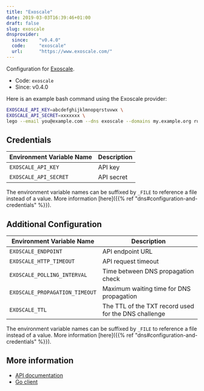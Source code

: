 ```yaml
---
title: "Exoscale"
date: 2019-03-03T16:39:46+01:00
draft: false
slug: exoscale
dnsprovider:
  since:    "v0.4.0"
  code:     "exoscale"
  url:      "https://www.exoscale.com/"
---
```


<!-- THIS DOCUMENTATION IS AUTO-GENERATED. PLEASE DO NOT EDIT. -->
<!-- providers/dns/exoscale/exoscale.toml -->
<!-- THIS DOCUMENTATION IS AUTO-GENERATED. PLEASE DO NOT EDIT. -->


Configuration for [Exoscale](https://www.exoscale.com/).


<!--more-->

- Code: `exoscale`
- Since: v0.4.0


Here is an example bash command using the Exoscale provider:

```bash
EXOSCALE_API_KEY=abcdefghijklmnopqrstuvwx \
EXOSCALE_API_SECRET=xxxxxxx \
lego --email you@example.com --dns exoscale --domains my.example.org run
```




## Credentials

| Environment Variable Name | Description |
|-----------------------|-------------|
| `EXOSCALE_API_KEY` | API key |
| `EXOSCALE_API_SECRET` | API secret |

The environment variable names can be suffixed by `_FILE` to reference a file instead of a value.
More information [here]({{% ref "dns#configuration-and-credentials" %}}).


## Additional Configuration

| Environment Variable Name | Description |
|--------------------------------|-------------|
| `EXOSCALE_ENDPOINT` | API endpoint URL |
| `EXOSCALE_HTTP_TIMEOUT` | API request timeout |
| `EXOSCALE_POLLING_INTERVAL` | Time between DNS propagation check |
| `EXOSCALE_PROPAGATION_TIMEOUT` | Maximum waiting time for DNS propagation |
| `EXOSCALE_TTL` | The TTL of the TXT record used for the DNS challenge |

The environment variable names can be suffixed by `_FILE` to reference a file instead of a value.
More information [here]({{% ref "dns#configuration-and-credentials" %}}).




## More information

- [API documentation](https://openapi-v2.exoscale.com/#endpoint-dns)
- [Go client](https://github.com/exoscale/egoscale)

<!-- THIS DOCUMENTATION IS AUTO-GENERATED. PLEASE DO NOT EDIT. -->
<!-- providers/dns/exoscale/exoscale.toml -->
<!-- THIS DOCUMENTATION IS AUTO-GENERATED. PLEASE DO NOT EDIT. -->
